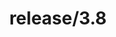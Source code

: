 ---
title: "release/3.8"
description: >
  release/3.8 CHANGELOG Summary, most recent version: v3.8.12, time: 2022-06-16
weight: -38
---